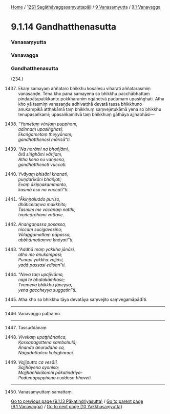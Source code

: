
[Home](/) / [12S1 Sagāthāvaggasaṃyuttapāḷi](/tipitaka/12S1.md) / [9 Vanasaṃyutta](/tipitaka/12S1/9.md) / [9.1 Vanavagga](/tipitaka/12S1/9/9.1.md)

# 9.1.14 Gandhatthenasutta

### Vanasaṃyutta

### Vanavagga

### Gandhatthenasutta

(234.)

1437. Ekaṃ samayaṃ aññataro bhikkhu kosalesu viharati aññatarasmiṃ vanasaṇḍe. Tena kho pana samayena so bhikkhu pacchābhattaṃ piṇḍapātapaṭikkanto pokkharaṇiṃ ogāhetvā padumaṃ upasiṅghati. Atha kho yā tasmiṃ vanasaṇḍe adhivatthā devatā tassa bhikkhuno anukampikā atthakāmā taṃ bhikkhuṃ saṃvejetukāmā yena so bhikkhu tenupasaṅkami; upasaṅkamitvā taṃ bhikkhuṃ gāthāya ajjhabhāsi—

1438. _“Yametaṃ vārijaṃ pupphaṃ,_  
_adinnaṃ upasiṅghasi;_  
_Ekaṅgametaṃ theyyānaṃ,_  
_gandhatthenosi mārisā”ti._  


1439. _“Na harāmi na bhañjāmi,_  
_ārā siṅghāmi vārijaṃ;_  
_Atha kena nu vaṇṇena,_  
_gandhatthenoti vuccati._  


1440. _Yvāyaṃ bhisāni khanati,_  
_puṇḍarīkāni bhañjati;_  
_Evaṃ ākiṇṇakammanto,_  
_kasmā eso na vuccatī”ti._  


1441. _“Ākiṇṇaluddo puriso,_  
_dhāticelaṃva makkhito;_  
_Tasmiṃ me vacanaṃ natthi,_  
_tvañcārahāmi vattave._  


1442. _Anaṅgaṇassa posassa,_  
_niccaṃ sucigavesino;_  
_Vālaggamattaṃ pāpassa,_  
_abbhāmattaṃva khāyatī”ti._  


1443. _“Addhā maṃ yakkha jānāsi,_  
_atho me anukampasi;_  
_Punapi yakkha vajjāsi,_  
_yadā passasi edisan”ti._  


1444. _“Neva taṃ upajīvāma,_  
_napi te bhatakāmhase;_  
_Tvameva bhikkhu jāneyya,_  
_yena gaccheyya suggatin”ti._  


1445. Atha kho so bhikkhu tāya devatāya saṃvejito saṃvegamāpādīti.

---

1446. Vanavaggo paṭhamo.



---

1447. Tassuddānaṃ



1448. _Vivekaṃ upaṭṭhānañca,_  
_Kassapagottena sambahulā;_  
_Ānando anuruddho ca,_  
_Nāgadattañca kulagharaṇī._  


1449. _Vajjiputto ca vesālī,_  
_Sajjhāyena ayoniso;_  
_Majjhanhikālamhi pākatindriya-_  
_Padumapupphena cuddasa bhaveti._  


---

1450. Vanasaṃyuttaṃ samattaṃ.



[Go to previous page (9.1.13 Pākatindriyasutta)](/tipitaka/12S1/9/9.1/9.1.13.md) / [Go to parent page (9.1 Vanavagga)](/tipitaka/12S1/9/9.1.md) / [Go to next page (10 Yakkhasaṃyutta)](/tipitaka/12S1/10.md)



